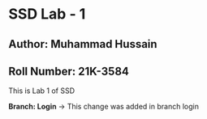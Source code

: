 # SSD Lab - 1
## Author: Muhammad Hussain
## Roll Number: 21K-3584

This is Lab 1 of SSD

**Branch: Login** -> This change was added in branch login
